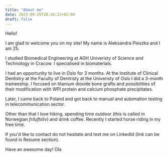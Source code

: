 ```yaml
---
title: "About me"
date: 2023-09-25T18:26:22+02:00
draft: false
---
```


Hello! 

I am glad to welcome you on my site! My name is Aleksandra Pieszka and I am 25.

I studied Biomedical Engineering at AGH Univeristy of Science and Technology in Cracow. I specialised in biomaterials. 

I had an opportunity to live in Oslo for 3 months. At the Institute of Clinical Dentistry at the Faculty of Dentristy at the Univeristy of Oslo I did a 3-month traineeship. I focused on titanium dioxide bone grafts and possibilities of their modification with WPI protein and calcium phosphate precipitates. 

Later, I came back to Poland and got back to manual and automation testing in telecommunication sector.

Other than that I love hiking, spending time outdoor (this is called in Norwegian _friluftsliv_) and drink coffee. 
Recently I started horse riding in my free time. 

If you'd like to contact do not hesitate and text me on LinkedId (link can be found in Resume section).

Have an awesome day!
Ola